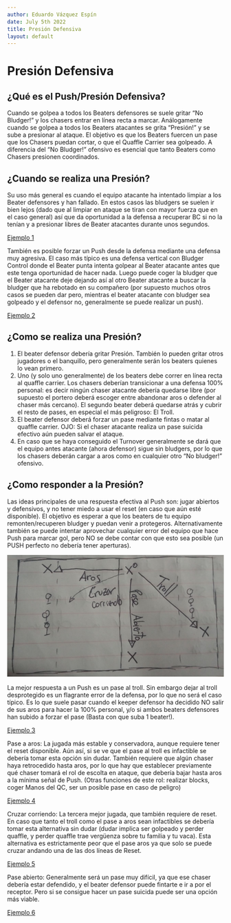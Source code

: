 ```yaml
---
author: Eduardo Vázquez Espín
date: July 5th 2022
title: Presión Defensiva
layout: default
---
```


# Presión Defensiva

## ¿Qué es el Push/Presión Defensiva?

Cuando se golpea a todos los Beaters defensores se suele gritar “No Bludger!” y los chasers entrar en línea recta a marcar. Análogamente cuando se golpea a todos los Beaters atacantes se grita “Presión!” y se sube a presionar al ataque. El objetivo es que los Beaters fuercen un pase que los Chasers puedan cortar, o que el Quaffle Carrier sea golpeado. A diferencia del “No Bludger!” ofensivo es esencial que tanto Beaters como Chasers presionen coordinados.

## ¿Cuando se realiza una Presión?

Su uso más general es cuando el equipo atacante ha intentado limpiar a los Beater defensores y han fallado. En estos casos las bludgers se suelen ir bien lejos (dado que al limpiar en ataque se tiran con mayor fuerza que en el caso general) así que da oportunidad a la defensa a recuperar BC si no la tenían y a presionar libres de Beater atacantes durante unos segundos.

[Ejemplo 1](https://www.youtube.com/watch?v=Po71feb9iUM&t=260s)

También es posible forzar un Push desde la defensa mediante una defensa muy agresiva. El caso más típico es una defensa vertical con Bludger Control donde el Beater punta intenta golpear al Beater atacante antes que este tenga oportunidad de hacer nada. Luego puede coger la bludger que el Beater atacante deje dejando así al otro Beater atacante a buscar la bludger que ha rebotado en su compañero (por supuesto muchos otros casos se pueden dar pero, mientras el beater atacante con bludger sea golpeado y el defensor no, generalmente se puede realizar un push).

[Ejemplo 2](https://www.youtube.com/watch?v=Po71feb9iUM&t=320s)

## ¿Como se realiza una Presión?

1. El beater defensor debería gritar Presión. También lo pueden gritar otros jugadores o el banquillo, pero generalmente serán los beaters quienes lo vean primero.
2. Uno (y solo uno generalmente) de los beaters debe correr en línea recta al quaffle carrier. Los chasers deberían transicionar a una defensa 100% personal: es decir ningún chaser atacante debería quedarse libre (por supuesto el portero deberá escoger entre abandonar aros o defender al chaser más cercano). El segundo beater deberá quedarse atrás y cubrir el resto de pases, en especial el más peligroso: El Troll.
3. El beater defensor deberá forzar un pase mediante fintas o matar al quaffle carrier. OJO: Si el chaser atacante realiza un pase suicida efectivo aún pueden salvar el ataque.
4. En caso que se haya conseguido el Turnover generalmente se dará que el equipo antes atacante (ahora defensor) sigue sin bludgers, por lo que los chasers deberán cargar a aros como en cualquier otro “No bludger!” ofensivo.

## ¿Como responder a la Presión?

Las ideas principales de una respuesta efectiva al Push son: jugar abiertos y defensivos, y no tener miedo a usar el reset (en caso que aún esté disponible). El objetivo es esperar a que los beaters de tu equipo remonten/recuperen bludger y puedan venir a protegeros. Alternativamente también se puede intentar aprovechar cualquier error del equipo que hace Push para marcar gol, pero NO se debe contar con que esto sea posible (un PUSH perfecto no debería tener aperturas).

![Reacción al Push](../../img/push-reaction.png)

La mejor respuesta a un Push es un pase al troll. Sin embargo dejar al troll desprotegido es un flagrante error de la defensa, por lo que no será el caso típico. Es lo que suele pasar cuando el keeper defensor ha decidido NO salir de sus aros para hacer la 100% personal, y/o si ambos beaters defensores han subido a forzar el pase (Basta con que suba 1 beater!).

[Ejemplo 3](https://www.youtube.com/watch?v=Po71feb9iUM&t=320s)

Pase a aros: La jugada más estable y conservadora, aunque requiere tener el reset disponible. Aún así, si se ve que el pase al troll es infactible se debería tomar esta opción sin dudar. También requiere que algún chaser haya retrocedido hasta aros, por lo que hay que establecer previamente qué chaser tomará el rol de escolta en ataque, que debería bajar hasta aros a la mínima señal de Push. (Otras funciones de este rol: realizar blocks, coger Manos del QC, ser un posible pase en caso de peligro)

[Ejemplo 4](https://www.youtube.com/watch?v=Po71feb9iUM&t=1370s)

Cruzar corriendo: La tercera mejor jugada, que también requiere de reset. En caso que tanto el troll como el pase a aros sean infactibles se debería tomar esta alternativa sin dudar (dudar implica ser golpeado y perder quaffle, y perder quaffle trae vergüenza sobre tu familia y tu vaca). Esta alternativa es estrictamente peor que el pase aros ya que solo se puede cruzar andando una de las dos líneas de Reset.

[Ejemplo 5](https://www.youtube.com/watch?v=ndr7iEyZafs&t=1240s)

Pase abierto: Generalmente será un pase muy difícil, ya que ese chaser debería estar defendido, y el beater defensor puede fintarte e ir a por el receptor. Pero si se consigue hacer un pase suicida puede ser una opción más viable.

[Ejemplo 6](https://www.youtube.com/watch?v=Po71feb9iUM&t=1405s)
